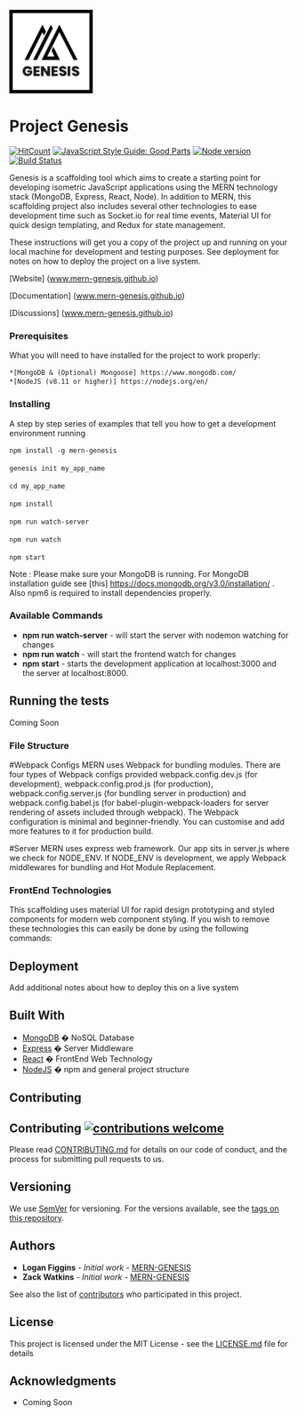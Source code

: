 ![mern-genesis](static/img/MernLogo1.jpg)

# Project Genesis
[![HitCount](http://hits.dwyl.com/{L-Figgins13}/{Genesis}.svg)](http://hits.dwyl.com/{L-Figgins13}/{Genesis})
[![JavaScript Style Guide: Good Parts](https://img.shields.io/badge/code%20style-goodparts-brightgreen.svg?style=flat)](https://github.com/dwyl/goodparts "JavaScript The Good Parts")
[![Node version](https://img.shields.io/node/v/[NPM-MODULE-NAME].svg?style=flat)](http://nodejs.org/download/)
[![Build Status](https://travis-ci.org/{L-Figgins13}/{Genesis}.png?branch=master)](https://travis-ci.org/{L-Figgins13}/{Genesis})

Genesis is a scaffolding tool which aims to create a starting point for developing isometric JavaScript applications using the MERN technology stack (MongoDB, Express, React, Node). In addition to MERN, this scaffolding project also includes several other technologies to ease development time such as Socket.io for real time events, Material UI for quick design templating, and Redux for state management. 

These instructions will get you a copy of the project up and running on your local machine for development and testing purposes. See deployment for notes on how to deploy the project on a live system.

[Website] (www.mern-genesis.github.io)

[Documentation] (www.mern-genesis.github.io)

[Discussions] (www.mern-genesis.github.io)

### Prerequisites
What you will need to have installed for the project to work properly:

```
*[MongoDB & (Optional) Mongoose] https://www.mongodb.com/
*[NodeJS (v8.11 or higher)] https://nodejs.org/en/
```

### Installing
A step by step series of examples that tell you how to get a development environment running

```
npm install -g mern-genesis

genesis init my_app_name

cd my_app_name

npm install

npm run watch-server

npm run watch

npm start
```
Note : Please make sure your MongoDB is running. For MongoDB installation guide see [this] https://docs.mongodb.org/v3.0/installation/ . Also npm6 is required to install dependencies properly.

### Available Commands
   - **npm run watch-server** -  will start the server with nodemon watching for changes
   - **npm run watch** - will start the frontend watch for changes
   - **npm start** - starts the development application at localhost:3000 and the server at localhost:8000.

## Running the tests
Coming Soon

### File Structure
#Webpack Configs
MERN uses Webpack for bundling modules. There are four types of Webpack configs provided webpack.config.dev.js (for development), webpack.config.prod.js (for production), webpack.config.server.js (for bundling server in production) and webpack.config.babel.js (for babel-plugin-webpack-loaders for server rendering of assets included through webpack).
The Webpack configuration is minimal and beginner-friendly. You can customise and add more features to it for production build.

#Server
MERN uses express web framework. Our app sits in server.js where we check for NODE_ENV.
If NODE_ENV is development, we apply Webpack middlewares for bundling and Hot Module Replacement.

### FrontEnd Technologies
This scaffolding uses material UI for rapid design prototyping and styled components for modern web component styling. If you wish to remove these technologies this can easily be done by using the following commands:

## Deployment
Add additional notes about how to deploy this on a live system

## Built With
* [MongoDB]( https://www.mongodb.com/) � NoSQL Database
* [Express]( https://expressjs.com/) � Server Middleware
* [React](https://reactjs.org/) � FrontEnd Web Technology
* [NodeJS]( https://nodejs.org/en/) � npm and general project structure

## Contributing
## Contributing [![contributions welcome](https://img.shields.io/badge/contributions-welcome-brightgreen.svg?style=flat)](https://github.com/dwyl/esta/issues)
Please read [CONTRIBUTING.md](https://gist.github.com/PurpleBooth/b24679402957c63ec426) for details on our code of conduct, and the process for submitting pull requests to us.

## Versioning
We use [SemVer](http://semver.org/) for versioning. For the versions available, see the [tags on this repository](https://github.com/your/project/tags). 

## Authors
* **Logan Figgins** - *Initial work* - [MERN-GENESIS](https://github.com/L-Figgins13/Genesis/blob/master/README.md)
* **Zack Watkins** - *Initial work* - [MERN-GENESIS](https://github.com/L-Figgins13/Genesis/blob/master/README.md)

See also the list of [contributors](https://github.com/your/project/contributors) who participated in this project.

## License
This project is licensed under the MIT License - see the [LICENSE.md](LICENSE.md) file for details

## Acknowledgments
* Coming Soon
